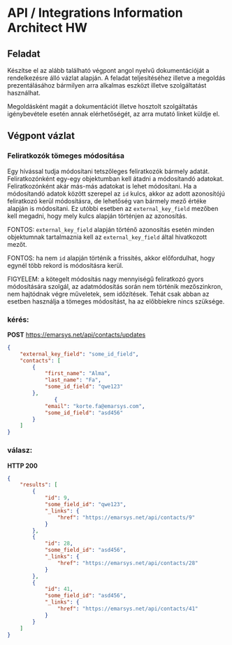 # API / Integrations Information Architect HW

## Feladat

Készítse el az alább található végpont angol nyelvű dokumentációját a rendelkezésre álló vázlat alapján.
A feladat teljesítéséhez illetve a megoldás prezentálásához bármilyen arra alkalmas eszközt illetve szolgáltatást használhat.

Megoldásként magát a dokumentációt illetve hosztolt szolgáltatás igénybevétele esetén annak elérhetőségét, az arra mutató linket küldje el.

## Végpont vázlat

### Feliratkozók tömeges módosítása

Egy hívással tudja módosítani tetszőleges feliratkozók bármely adatát. Feliratkozónként egy-egy objektumban kell átadni a módosítandó adatokat. Feliratkozónként akár más-más adatokat is lehet módosítani. Ha a módosítandó adatok között szerepel az `id` kulcs, akkor az adott azonosítójú feliratkozó kerül módosításra, de lehetőség van bármely mező értéke alapján is módosítani. Ez utóbbi esetben az `external_key_field` mezőben kell megadni, hogy mely kulcs alapján történjen az azonosítás.

FONTOS: `external_key_field` alapján történő azonosítás esetén minden objektumnak tartalmaznia kell az `external_key_field` által hivatkozott mezőt.

FONTOS: ha nem `id` alapján történik a frissítés, akkor előfordulhat, hogy egynél több rekord is módosításra kerül.

FIGYELEM: a kötegelt módosítás nagy mennyiségű feliratkozó gyors módosítására szolgál, az adatmódosítás során nem történik mezőszinkron, nem hajtódnak végre műveletek, sem időzítések. Tehát csak abban az esetben használja a tömeges módosítást, ha az előbbiekre nincs szüksége.

### kérés:

**POST** https://emarsys.net/api/contacts/updates

```json
{
    "external_key_field": "some_id_field",
    "contacts": [
        {
            "first_name": "Alma",
            "last_name": "Fa",
            "some_id_field": "qwe123"
        },
               {
            "email": "korte.fa@emarsys.com",
            "some_id_field": "asd456"
        }
    ]
}
```

### válasz:

**HTTP 200**

```json
{
    "results": [
        {
            "id": 9,
            "some_field_id": "qwe123",
            "_links": {
                "href": "https://emarsys.net/api/contacts/9"
            }
        },
        {
            "id": 28,
            "some_field_id": "asd456",
            "_links": {
                "href": "https://emarsys.net/api/contacts/28"
            }
        },
        {
            "id": 41,
            "some_field_id": "asd456",
            "_links": {
                "href": "https://emarsys.net/api/contacts/41"
            }
        }
    ]
}
```

